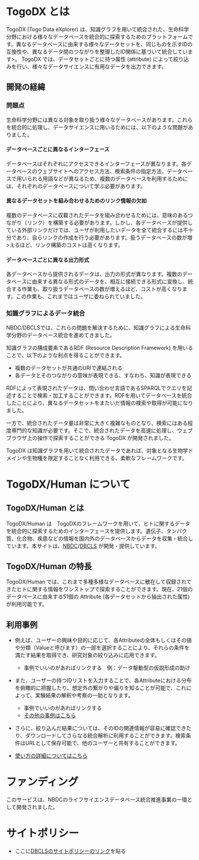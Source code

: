 # TogoDX とは

TogoDX (Togo Data eXplorer) は、知識グラフを用いて統合された、生命科学分野における様々なデータベースを統合的に探索するためのプラットフォームです。異なるデータベースに由来する様々なデータセットを、同じものを示すIDの互換性や、異なるデータ間のつながりを整理したID関係に基づいて統合しています>。 TogoDX では、データセットごとに持つ属性 (attribute) によって絞り込みを行い、様々なデータサイエンスに有用なデータを出力できます。

## 開発の経緯

### 問題点

生命科学分野には異なる対象を取り扱う様々なデータベースがあります。これらを統合的に処理し、データサイエンスに用いるためには、以下のような問題がありました。

#### データベースごとに異なるインターフェース

データベースはそれぞれにアクセスできるインターフェースが異なります。各データベースのウェブサイトへのアクセス方法、検索条件の指定方法、データベースで用いられる用語などが異なるため、複数のデータベースを利用するためには、それぞれのデータベースについて学ぶ必要があります。

#### 異なるデータセットを組み合わせるためのリンク情報の欠如

複数のデータベースに収載されたデータを組み合わせるためには、意味のあるつながり（リンク）を構築する必要があります。しかし、各データベースが提供している外部リンクだけでは、ユーザが利用したいデータを全て統合するには不十分であり、自らリンクの作成を行う必要があります。扱うデータベースの数が増>えるほど、リンク構築のコストは高くなります。

#### データベースごとに異なる出力形式

各データベースから提供されるデータは、出力の形式が異なります。複数のデータベースに由来する異なる形式のデータを、相互に接続できる形式に変換し、統合する作業も、取り扱うデータベースの数が増えるほど、コストが高くなります。この作業も、これまではユーザに委ねられていました。

### 知識グラフによるデータ統合

NBDC/DBCLSでは、これらの問題を解決するために、知識グラフによる生命科学分野のデータベース統合を進めてきました。

知識グラフの構成要素であるRDF (Resource Description Framework) を用いることで、以下のような利点を得ることができます。

- 複数のデータセットが共通のURIで連結される
- 各データとそのつながりの意味が表現できる、すなわち、知識が表現できる

RDFによって表現されたデータは、問い合わせ言語であるSPARQLでクエリを記述することで検索・加工することができます。RDFを用いてデータベースを統合したことにより、異なるデータセットをまたいだ情報の検索や取得が可能になりました。

一方で、統合されたデータ量は非常に大きく複雑なものとなり、検索にはある程度専門的な知識が必要です。そこで、統合されたデータを高速に処理し、ウェブブラウザ上の操作で探索することができる TogoDX が開発されました。

TogoDX は知識グラフを用いて統合されたデータであれば、対象となる生物学ドメインや生物種を限定することなく利用できる、柔軟なフレームワークです。

# TogoDX/Human について

## TogoDX/Human とは

TogoDX/Human は　TogoDXのフレームワークを用いて、ヒトに関するデータを統合的に探索するためのインターフェースを提供します。遺伝子、タンパク質、化合物、疾患などの情報を国内外のデータベースからデータを収集・統合しています。本サイトは、[NBDC](https://biosciencedbc.jp/)/[DBCLS](https://dbcls.rois.ac.jp/) が開発・提供しています。

## TogoDX/Human の特長

TogoDX/Human では、これまで多種多様なデータベースに散在して収録されてきたヒトに関する情報をワンストップで探索することができます。現在、21個のデータベースに由来する51個の Attribute (各データセットから抽出された属性) が利用可能です。

## 利用事例

- 例えば、ユーザーの興味や目的に応じて、各Attributeの全体もしくはその値や分類（Valueと呼びます）の一部を選択することにより、それらの条件を満たす結果を取得でき、研究対象の絞り込みに応用できます。
    - 事例でいいのがあればリンクする　例：データ駆動型の仮説形成の助け
- また、ユーザーの持つIDリストを入力することで、各Attributeにおける分布を俯瞰的に把握したり、想定外の繋がりや偏りを知ることが可能で、これによって、実験結果の解釈や考察の一助となります。
    - 事例でいいのがあればリンクする
    - [その他の事例はこちら](https://)
- さらに、絞り込んだ結果については、そのIDの関連情報が容易に確認できたり、ダウンロードしてさらなる統合解析に利用することができます。検索条件はURLとして保存可能で、他のユーザーと共有することができます。

- [使い方の詳細についてはこちら](https://)

# ファンディング

このサービスは、NBDCのライフサイエンスデータベース統合推進事業の一環として開発されました。

# サイトポリシー

- ここに[DBCLSのサイトポリシーのリンク](http://dbcls.rois.ac.jp/policy.html)を貼る
